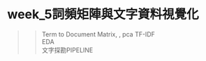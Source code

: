 week_5詞頻矩陣與文字資料視覺化
======================================  
>>Term to Document Matrix, , pca
>>TF-IDF  
>>EDA  
>>文字探勘PIPELINE

